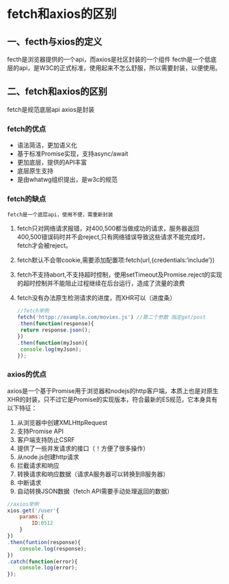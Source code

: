 # fetch和axios的区别

## 一、fecth与xios的定义

fecth是浏览器提供的一个api，而axios是社区封装的一个组件
fecth是一个低底层的api，是W3C的正式标准，使用起来不怎么舒服，所以需要封装，以便使用。

## 二、**fetch和axios的区别**

fetch是规范底层api
axios是封装

### fetch的优点

- 语法简洁，更加语义化
- 基于标准Promise实现，支持async/await
- 更加底层，提供的API丰富
- 底层原生支持
- 是由whatwg组织提出，是w3c的规范



### fetch的缺点

	fetch是一个底层api，使用不便，需重新封装

1. fetch只对网络请求报错，对400,500都当做成功的请求，服务器返回400,500错误码时并不会reject,只有网络错误导致这些请求不能完成时，fetch才会被reject。

2. fetch默认不会带cookie,需要添加配置项:fetch(url,{credentials:‘include’})

3. fetch不支持abort,不支持超时控制，使用setTimeout及Promise.reject的实现的超时控制并不能阻止过程继续在后台运行，造成了流量的浪费

4. fetch没有办法原生检测请求的进度，而XHR可以（进度条）

   

   ```js
   //fetch举例
   fetch('httpp://example.com/movies.js') //第二个参数 指定get/post
   .then(function(response){
   	return response.json();
   })
   .then(function(myJson){
   	console.log(myJson);
   });
   ```



### **axios的优点**

axios是一个基于Promise用于浏览器和nodejs的http客户端，本质上也是对原生XHR的封装，只不过它是Promise的实现版本，符合最新的ES规范，它本身具有以下特征：

1. 从浏览器中创建XMLHttpRequest
2. 支持Promise API
3. 客户端支持防止CSRF
4. 提供了一些并发请求的接口（！方便了很多操作）
5. 从node.js创建http请求
6. 拦截请求和响应
7. 转换请求和响应数据（请求A服务器可以转换到B服务器）
8. 中断请求
9. 自动转换JSON数据（fetch API需要手动处理返回的数据）



```js
//axios举例
xios.get('/user'{
	params:{
		ID:0512
	}
})
.then(funtion(response){
	console.log(response);
})
.catch(function(error){
	console.log(error);
});
```


